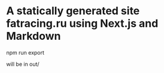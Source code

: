# A statically generated site fatracing.ru using Next.js and Markdown

npm run export

will be in out/
